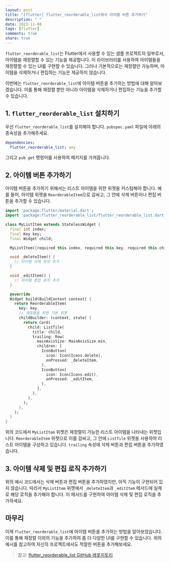 ```yaml
---
layout: post
title: "[flutter] flutter_reorderable_list에서 아이템 버튼 추가하기"
description: " "
date: 2023-11-08
tags: [flutter]
comments: true
share: true
---
```


`flutter_reorderable_list`는 Flutter에서 사용할 수 있는 샘플 프로젝트의 일부로서, 아이템을 재정렬할 수 있는 기능을 제공합니다. 이 라이브러리를 사용하여 아이템들을 재정렬할 수 있는 UI를 구현할 수 있습니다. 그러나 기본적으로는 재정렬만 가능하며, 아이템을 삭제하거나 편집하는 기능은 제공하지 않습니다.

이번에는 `flutter_reorderable_list`에 아이템 버튼을 추가하는 방법에 대해 알아보겠습니다. 이를 통해 재정렬 뿐만 아니라 아이템을 삭제하거나 편집하는 기능을 추가할 수 있습니다.

## 1. `flutter_reorderable_list` 설치하기

우선 `flutter_reorderable_list`를 설치해야 합니다. `pubspec.yaml` 파일에 아래의 종속성을 추가해주세요.

```yaml
dependencies:
  flutter_reorderable_list: any
```

그리고 `pub get` 명령어를 사용하여 패키지를 가져옵니다.

## 2. 아이템 버튼 추가하기

아이템 버튼을 추가하기 위해서는 리스트 아이템을 위한 위젯을 커스텀해야 합니다. 예를 들어, 아이템 위젯을 `ReorderableItem`으로 감싸고, 그 안에 삭제 버튼이나 편집 버튼을 추가할 수 있습니다.

```dart
import 'package:flutter/material.dart';
import 'package:flutter_reorderable_list/flutter_reorderable_list.dart';

class MyListItem extends StatelessWidget {
  final int index;
  final Key key;
  final Widget child;

  MyListItem({required this.index, required this.key, required this.child});

  void _deleteItem() {
    // 아이템 삭제 로직 추가
  }

  void _editItem() {
    // 아이템 편집 로직 추가
  }

  @override
  Widget build(BuildContext context) {
    return ReorderableItem(
      key: key,
      // 재정렬을 위한 기본 위젯
      childBuilder: (context, state) {
        return Card(
          child: ListTile(
            title: child,
            trailing: Row(
              mainAxisSize: MainAxisSize.min,
              children: [
                IconButton(
                  icon: Icon(Icons.delete),
                  onPressed: _deleteItem,
                ),
                IconButton(
                  icon: Icon(Icons.edit),
                  onPressed: _editItem,
                ),
              ],
            ),
          ),
        );
      },
    );
  }
}
```

위의 코드에서 `MyListItem` 위젯은 재정렬이 가능한 리스트 아이템을 나타내는 위젯입니다. `ReorderableItem` 위젯으로 이를 감싸고, 그 안에 `ListTile` 위젯을 사용하여 리스트 아이템을 구성하고 있습니다. `trailing` 속성에 삭제 버튼과 편집 버튼을 추가하였습니다.

## 3. 아이템 삭제 및 편집 로직 추가하기

위의 예시 코드에서는 삭제 버튼과 편집 버튼을 추가하였지만, 아직 기능이 구현되어 있지 않습니다. 따라서 `MyListItem` 위젯에서 `_deleteItem`과 `_editItem` 메서드에 실제로 해당 로직을 추가해야 합니다. 이 메서드를 구현하여 아이템 삭제 및 편집 로직을 추가하세요.

## 마무리

이제 `flutter_reorderable_list`에 아이템 버튼을 추가하는 방법을 알아보았습니다. 이를 통해 재정렬 이외의 기능을 추가하여 좀 더 다양한 UI를 구현할 수 있습니다. 위의 예시를 참고하여 자신의 프로젝트에서도 적절한 버튼을 추가해보세요.

> 참고: [flutter_reorderable_list GitHub 레포지토리](https://github.com/hanshengchiu/flutter_reorderable_list)